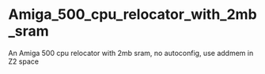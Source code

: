 # Amiga_500_cpu_relocator_with_2mb_sram
An Amiga 500 cpu relocator with 2mb sram, no autoconfig, use addmem in Z2 space
